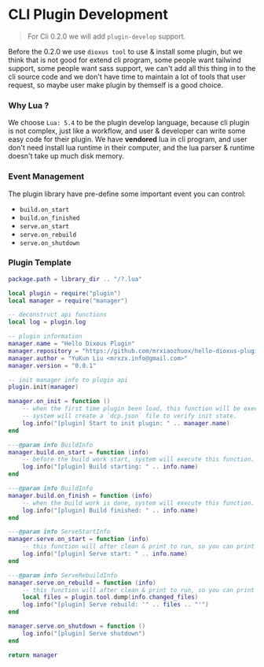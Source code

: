 # CLI Plugin Development

> For Cli 0.2.0 we will add `plugin-develop` support.

Before the 0.2.0 we use `dioxus tool` to use & install some plugin, but we think that is not good for extend cli program, some people want tailwind support, some people want sass support, we can't add all this thing in to the cli source code and we don't have time to maintain a lot of tools that user request, so maybe user make plugin by themself is a good choice.

### Why Lua ?

We choose `Lua: 5.4` to be the plugin develop language, because cli plugin is not complex, just like a workflow, and user & developer can write some easy code for their plugin. We have **vendored** lua in cli program, and user don't need install lua runtime in their computer, and the lua parser & runtime doesn't take up much disk memory.

### Event Management

The plugin library have pre-define some important event you can control:

- `build.on_start`
- `build.on_finished`
- `serve.on_start`
- `serve.on_rebuild`
- `serve.on_shutdown`

### Plugin Template

```lua
package.path = library_dir .. "/?.lua"

local plugin = require("plugin")
local manager = require("manager")

-- deconstruct api functions
local log = plugin.log

-- plugin information
manager.name = "Hello Dixous Plugin"
manager.repository = "https://github.com/mrxiaozhuox/hello-dioxus-plugin"
manager.author = "YuKun Liu <mrxzx.info@gmail.com>"
manager.version = "0.0.1"

-- init manager info to plugin api
plugin.init(manager)

manager.on_init = function ()
    -- when the first time plugin been load, this function will be execute.
    -- system will create a `dcp.json` file to verify init state.
    log.info("[plugin] Start to init plugin: " .. manager.name)
end

---@param info BuildInfo
manager.build.on_start = function (info)
    -- before the build work start, system will execute this function.
    log.info("[plugin] Build starting: " .. info.name)
end

---@param info BuildInfo
manager.build.on_finish = function (info)
    -- when the build work is done, system will execute this function.
    log.info("[plugin] Build finished: " .. info.name)
end

---@param info ServeStartInfo
manager.serve.on_start = function (info)
    -- this function will after clean & print to run, so you can print some thing.
    log.info("[plugin] Serve start: " .. info.name)
end

---@param info ServeRebuildInfo
manager.serve.on_rebuild = function (info)
    -- this function will after clean & print to run, so you can print some thing.
    local files = plugin.tool.dump(info.changed_files)
    log.info("[plugin] Serve rebuild: '" .. files .. "'")
end

manager.serve.on_shutdown = function ()
    log.info("[plugin] Serve shutdown")
end

return manager
```